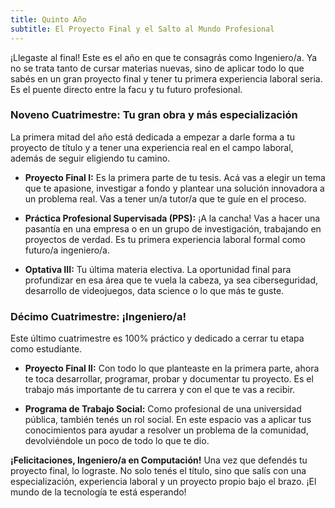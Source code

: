 ```yaml
---
title: Quinto Año
subtitle: El Proyecto Final y el Salto al Mundo Profesional
---
```


¡Llegaste al final! Este es el año en que te consagrás como Ingeniero/a. Ya no se trata tanto de cursar materias nuevas, sino de aplicar todo lo que sabés en un gran proyecto final y tener tu primera experiencia laboral seria. Es el puente directo entre la facu y tu futuro profesional.

### **Noveno Cuatrimestre: Tu gran obra y más especialización**

La primera mitad del año está dedicada a empezar a darle forma a tu proyecto de título y a tener una experiencia real en el campo laboral, además de seguir eligiendo tu camino.

-   **Proyecto Final I:** Es la primera parte de tu tesis. Acá vas a elegir un tema que te apasione, investigar a fondo y plantear una solución innovadora a un problema real. Vas a tener un/a tutor/a que te guíe en el proceso.

-   **Práctica Profesional Supervisada (PPS):** ¡A la cancha! Vas a hacer una pasantía en una empresa o en un grupo de investigación, trabajando en proyectos de verdad. Es tu primera experiencia laboral formal como futuro/a ingeniero/a.

-   **Optativa III:** Tu última materia electiva. La oportunidad final para profundizar en esa área que te vuela la cabeza, ya sea ciberseguridad, desarrollo de videojuegos, data science o lo que más te guste.

### **Décimo Cuatrimestre: ¡Ingeniero/a!**

Este último cuatrimestre es 100% práctico y dedicado a cerrar tu etapa como estudiante.

-   **Proyecto Final II:** Con todo lo que planteaste en la primera parte, ahora te toca desarrollar, programar, probar y documentar tu proyecto. Es el trabajo más importante de tu carrera y con el que te vas a recibir.

-   **Programa de Trabajo Social:** Como profesional de una universidad pública, también tenés un rol social. En este espacio vas a aplicar tus conocimientos para ayudar a resolver un problema de la comunidad, devolviéndole un poco de todo lo que te dio.

**¡Felicitaciones, Ingeniero/a en Computación!** Una vez que defendés tu proyecto final, lo lograste. No solo tenés el título, sino que salís con una especialización, experiencia laboral y un proyecto propio bajo el brazo. ¡El mundo de la tecnología te está esperando!
